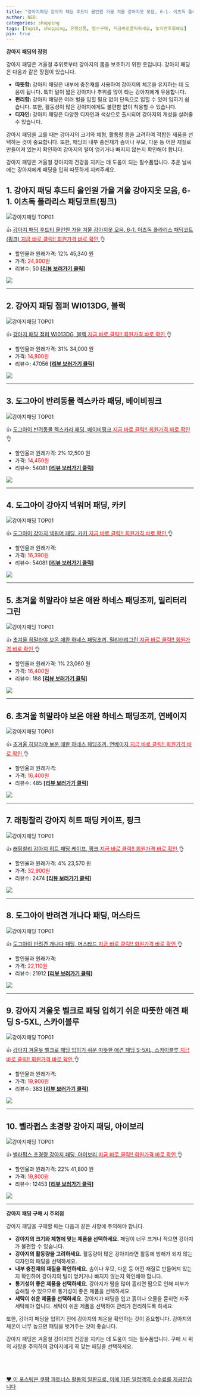 ```yaml
---
title: "강아지패딩 강아지 패딩 후드티 올인원 가을 겨울 강아지옷 모음, 6-1. 이츠독 폴라리스 패딩코트(핑크) 필수 필요 추천 제품 비교 최저 가격 비교 장점 구매 후기 구매평"
author: NEO.
categories: shopping
tags: [Top10, shopping, 유행상품, 필수구매, 지금바로클릭하세요, 놓치면후회해요]
pin: true
---
```

**강아지 패딩의 장점**

강아지 패딩은 겨울철 추위로부터 강아지의 몸을 보호하기 위한 옷입니다. 강아지 패딩은 다음과 같은 장점이 있습니다.

* **따뜻함:** 강아지 패딩은 내부에 충전재를 사용하여 강아지의 체온을 유지하는 데 도움이 됩니다. 특히 털이 짧은 강아지나 추위를 많이 타는 강아지에게 유용합니다.
* **편리함:** 강아지 패딩은 여러 벌을 입힐 필요 없이 단독으로 입힐 수 있어 입히기 쉽습니다. 또한, 활동성이 많은 강아지에게도 불편함 없이 착용할 수 있습니다.
* **디자인:** 강아지 패딩은 다양한 디자인과 색상으로 출시되어 강아지의 개성을 살려줄 수 있습니다.

강아지 패딩을 고를 때는 강아지의 크기와 체형, 활동량 등을 고려하여 적합한 제품을 선택하는 것이 중요합니다. 또한, 패딩의 내부 충전재가 솜이나 우모, 다운 등 어떤 재질로 만들어져 있는지 확인하여 강아지의 털이 엉키거나 빠지지 않는지 확인해야 합니다.

강아지 패딩은 겨울철 강아지의 건강을 지키는 데 도움이 되는 필수품입니다. 추운 날씨에는 강아지에게 패딩을 입혀 따뜻하게 지켜주세요.

   

## 1. 강아지 패딩 후드티 올인원 가을 겨울 강아지옷 모음, 6-1. 이츠독 폴라리스 패딩코트(핑크)

![강아지패딩 TOP01](https://thumbnail7.coupangcdn.com/thumbnails/remote/490x490ex/image/vendor_inventory/4a40/253a41f2f829956bcf756ca7bc0ef88689a711fc9b60ca1695abe3375472.png)


👍 [강아지 패딩 후드티 올인원 가을 겨울 강아지옷 모음, 6-1. 이츠독 폴라리스 패딩코트(핑크) <font color=red> 지금 바로 클릭!! 회원가격 바로 확인 </font> ](https://link.coupang.com/re/AFFSDP?lptag=AF3617701&subid=GithubCoopas&pageKey=7729830430&traceid=V0-153&itemId=20768460238&vendorItemId=87838456370) 👌 


- 할인율과 원래가격: 12%  45,340   원
- 가격: <span style='color:red'>24,900원</span>
- 리뷰수: 50  [**[리뷰 보러가기 클릭]**](https://link.coupang.com/re/AFFSDP?lptag=AF3617701&subid=GithubCoopas&pageKey=7729830430&traceid=V0-153&itemId=20768460238&vendorItemId=87838456370)

[![](/discount_price.png)](https://link.coupang.com/re/AFFSDP?lptag=AF3617701&subid=GithubCoopas&pageKey=7729830430&traceid=V0-153&itemId=20768460238&vendorItemId=87838456370)

---


   

## 2. 강아지 패딩 점퍼 WI013DG, 블랙

![강아지패딩 TOP01](https://thumbnail7.coupangcdn.com/thumbnails/remote/490x490ex/image/rs_quotation_api/wdfwfltx/d512a1f694d045438e7863d94fc92497.jpg)


👍 [강아지 패딩 점퍼 WI013DG, 블랙 <font color=red> 지금 바로 클릭!! 회원가격 바로 확인 </font> ](https://link.coupang.com/re/AFFSDP?lptag=AF3617701&subid=GithubCoopas&pageKey=1162937680&traceid=V0-153&itemId=2139765811&vendorItemId=74371341085) 👌 


- 할인율과 원래가격: 31%  34,000   원
- 가격: <span style='color:red'>14,800원</span>
- 리뷰수: 47056  [**[리뷰 보러가기 클릭]**](https://link.coupang.com/re/AFFSDP?lptag=AF3617701&subid=GithubCoopas&pageKey=1162937680&traceid=V0-153&itemId=2139765811&vendorItemId=74371341085)

[![](/discount_price.png)](https://link.coupang.com/re/AFFSDP?lptag=AF3617701&subid=GithubCoopas&pageKey=1162937680&traceid=V0-153&itemId=2139765811&vendorItemId=74371341085)

---


   

## 3. 도그아이 반려동물 렉스카라 패딩, 베이비핑크

![강아지패딩 TOP01](https://thumbnail10.coupangcdn.com/thumbnails/remote/490x490ex/image/retail/images/1939279153566637-bdfe827c-0b06-4e95-b4bc-88ff5c091ae2.jpg)


👍 [도그아이 반려동물 렉스카라 패딩, 베이비핑크 <font color=red> 지금 바로 클릭!! 회원가격 바로 확인 </font> ](https://link.coupang.com/re/AFFSDP?lptag=AF3617701&subid=GithubCoopas&pageKey=6139359926&traceid=V0-153&itemId=11763840644&vendorItemId=79037643289) 👌 


- 할인율과 원래가격: 2%  12,500   원
- 가격: <span style='color:red'>14,450원</span>
- 리뷰수: 54081  [**[리뷰 보러가기 클릭]**](https://link.coupang.com/re/AFFSDP?lptag=AF3617701&subid=GithubCoopas&pageKey=6139359926&traceid=V0-153&itemId=11763840644&vendorItemId=79037643289)

[![](/discount_price.png)](https://link.coupang.com/re/AFFSDP?lptag=AF3617701&subid=GithubCoopas&pageKey=6139359926&traceid=V0-153&itemId=11763840644&vendorItemId=79037643289)

---


   

## 4. 도그아이 강아지 넥워머 패딩, 카키

![강아지패딩 TOP01](https://thumbnail7.coupangcdn.com/thumbnails/remote/490x490ex/image/rs_quotation_api/f88gdcag/0498c58e54404deca398e981b8a57d1c.jpg)


👍 [도그아이 강아지 넥워머 패딩, 카키 <font color=red> 지금 바로 클릭!! 회원가격 바로 확인 </font> ](https://link.coupang.com/re/AFFSDP?lptag=AF3617701&subid=GithubCoopas&pageKey=7579501715&traceid=V0-153&itemId=20005179754&vendorItemId=87102214337) 👌 


- 할인율과 원래가격: 
- 가격: <span style='color:red'>16,390원</span>
- 리뷰수: 54081  [**[리뷰 보러가기 클릭]**](https://link.coupang.com/re/AFFSDP?lptag=AF3617701&subid=GithubCoopas&pageKey=7579501715&traceid=V0-153&itemId=20005179754&vendorItemId=87102214337)

[![](/discount_price.png)](https://link.coupang.com/re/AFFSDP?lptag=AF3617701&subid=GithubCoopas&pageKey=7579501715&traceid=V0-153&itemId=20005179754&vendorItemId=87102214337)

---


   

## 5. 초겨울 히말라야 보온 애완 하네스 패딩조끼, 밀리터리그린

![강아지패딩 TOP01](https://thumbnail7.coupangcdn.com/thumbnails/remote/490x490ex/image/vendor_inventory/c388/ec7c1c3a8210f2d59fb2c0da8efc03d3bd7366a658c06bbb8fa5417d86a4.jpg)


👍 [초겨울 히말라야 보온 애완 하네스 패딩조끼, 밀리터리그린 <font color=red> 지금 바로 클릭!! 회원가격 바로 확인 </font> ](https://link.coupang.com/re/AFFSDP?lptag=AF3617701&subid=GithubCoopas&pageKey=6936444040&traceid=V0-153&itemId=16805059461&vendorItemId=83985470966) 👌 


- 할인율과 원래가격: 1%  23,060   원
- 가격: <span style='color:red'>16,400원</span>
- 리뷰수: 188  [**[리뷰 보러가기 클릭]**](https://link.coupang.com/re/AFFSDP?lptag=AF3617701&subid=GithubCoopas&pageKey=6936444040&traceid=V0-153&itemId=16805059461&vendorItemId=83985470966)

[![](/discount_price.png)](https://link.coupang.com/re/AFFSDP?lptag=AF3617701&subid=GithubCoopas&pageKey=6936444040&traceid=V0-153&itemId=16805059461&vendorItemId=83985470966)

---


   

## 6. 초겨울 히말라야 보온 애완 하네스 패딩조끼, 연베이지

![강아지패딩 TOP01](https://thumbnail8.coupangcdn.com/thumbnails/remote/490x490ex/image/vendor_inventory/315e/3388208a0a2e670edfafa33e4ca6860949c78efbf8fd6cb1f2d9630ed0f3.jpg)


👍 [초겨울 히말라야 보온 애완 하네스 패딩조끼, 연베이지 <font color=red> 지금 바로 클릭!! 회원가격 바로 확인 </font> ](https://link.coupang.com/re/AFFSDP?lptag=AF3617701&subid=GithubCoopas&pageKey=6936444040&traceid=V0-153&itemId=16805059441&vendorItemId=83985470892) 👌 


- 할인율과 원래가격: 
- 가격: <span style='color:red'>16,400원</span>
- 리뷰수: 485  [**[리뷰 보러가기 클릭]**](https://link.coupang.com/re/AFFSDP?lptag=AF3617701&subid=GithubCoopas&pageKey=6936444040&traceid=V0-153&itemId=16805059441&vendorItemId=83985470892)

[![](/discount_price.png)](https://link.coupang.com/re/AFFSDP?lptag=AF3617701&subid=GithubCoopas&pageKey=6936444040&traceid=V0-153&itemId=16805059441&vendorItemId=83985470892)

---


   

## 7. 래핑찰리 강아지 히트 패딩 케이프, 핑크

![강아지패딩 TOP01](https://thumbnail8.coupangcdn.com/thumbnails/remote/490x490ex/image/rs_quotation_api/g6zepg3n/52ed4aead39849329b3fa48a31b3e151.jpg)


👍 [래핑찰리 강아지 히트 패딩 케이프, 핑크 <font color=red> 지금 바로 클릭!! 회원가격 바로 확인 </font> ](https://link.coupang.com/re/AFFSDP?lptag=AF3617701&subid=GithubCoopas&pageKey=7597820572&traceid=V0-153&itemId=20091362738&vendorItemId=87186724208) 👌 


- 할인율과 원래가격: 4%  23,570   원
- 가격: <span style='color:red'>32,900원</span>
- 리뷰수: 2474  [**[리뷰 보러가기 클릭]**](https://link.coupang.com/re/AFFSDP?lptag=AF3617701&subid=GithubCoopas&pageKey=7597820572&traceid=V0-153&itemId=20091362738&vendorItemId=87186724208)

[![](/discount_price.png)](https://link.coupang.com/re/AFFSDP?lptag=AF3617701&subid=GithubCoopas&pageKey=7597820572&traceid=V0-153&itemId=20091362738&vendorItemId=87186724208)

---


   

## 8. 도그아이 반려견 개나다 패딩, 머스타드

![강아지패딩 TOP01](https://thumbnail9.coupangcdn.com/thumbnails/remote/490x490ex/image/retail/images/2973236474323274-1784fc1d-6486-4e77-b95b-d36ada254b0a.jpg)


👍 [도그아이 반려견 개나다 패딩, 머스타드 <font color=red> 지금 바로 클릭!! 회원가격 바로 확인 </font> ](https://link.coupang.com/re/AFFSDP?lptag=AF3617701&subid=GithubCoopas&pageKey=6989042682&traceid=V0-153&itemId=17099630579&vendorItemId=5513496057) 👌 


- 할인율과 원래가격: 
- 가격: <span style='color:red'>22,110원</span>
- 리뷰수: 21912  [**[리뷰 보러가기 클릭]**](https://link.coupang.com/re/AFFSDP?lptag=AF3617701&subid=GithubCoopas&pageKey=6989042682&traceid=V0-153&itemId=17099630579&vendorItemId=5513496057)

[![](/discount_price.png)](https://link.coupang.com/re/AFFSDP?lptag=AF3617701&subid=GithubCoopas&pageKey=6989042682&traceid=V0-153&itemId=17099630579&vendorItemId=5513496057)

---


   

## 9. 강아지 겨울옷 벨크로 패딩 입히기 쉬운 따뜻한 애견 패딩 S-5XL, 스카이블루

![강아지패딩 TOP01](https://thumbnail7.coupangcdn.com/thumbnails/remote/490x490ex/image/vendor_inventory/6844/b4b68b46e856d2a1a502f29ba051bf8acf797fce50e773395eaa455fd734.jpg)


👍 [강아지 겨울옷 벨크로 패딩 입히기 쉬운 따뜻한 애견 패딩 S-5XL, 스카이블루 <font color=red> 지금 바로 클릭!! 회원가격 바로 확인 </font> ](https://link.coupang.com/re/AFFSDP?lptag=AF3617701&subid=GithubCoopas&pageKey=7643117984&traceid=V0-153&itemId=20315181472&vendorItemId=79749407595) 👌 


- 할인율과 원래가격: 
- 가격: <span style='color:red'>19,900원</span>
- 리뷰수: 383  [**[리뷰 보러가기 클릭]**](https://link.coupang.com/re/AFFSDP?lptag=AF3617701&subid=GithubCoopas&pageKey=7643117984&traceid=V0-153&itemId=20315181472&vendorItemId=79749407595)

[![](/discount_price.png)](https://link.coupang.com/re/AFFSDP?lptag=AF3617701&subid=GithubCoopas&pageKey=7643117984&traceid=V0-153&itemId=20315181472&vendorItemId=79749407595)

---


   

## 10. 벨라펍스 초경량 강아지 패딩, 아이보리

![강아지패딩 TOP01](https://thumbnail7.coupangcdn.com/thumbnails/remote/490x490ex/image/retail/images/3831045544652628-9c496422-c725-4bc1-8091-24ae04ddc14b.jpg)


👍 [벨라펍스 초경량 강아지 패딩, 아이보리 <font color=red> 지금 바로 클릭!! 회원가격 바로 확인 </font> ](https://link.coupang.com/re/AFFSDP?lptag=AF3617701&subid=GithubCoopas&pageKey=322550981&traceid=V0-153&itemId=1033206776&vendorItemId=5483172777) 👌 


- 할인율과 원래가격: 22%  41,800   원
- 가격: <span style='color:red'>19,800원</span>
- 리뷰수: 12453  [**[리뷰 보러가기 클릭]**](https://link.coupang.com/re/AFFSDP?lptag=AF3617701&subid=GithubCoopas&pageKey=322550981&traceid=V0-153&itemId=1033206776&vendorItemId=5483172777)

[![](/discount_price.png)](https://link.coupang.com/re/AFFSDP?lptag=AF3617701&subid=GithubCoopas&pageKey=322550981&traceid=V0-153&itemId=1033206776&vendorItemId=5483172777)

---
**강아지 패딩 구매 시 주의점**

강아지 패딩을 구매할 때는 다음과 같은 사항에 주의해야 합니다.

* **강아지의 크기와 체형에 맞는 제품을 선택하세요.** 패딩이 너무 크거나 작으면 강아지가 불편할 수 있습니다.
* **강아지의 활동량을 고려하세요.** 활동량이 많은 강아지라면 활동에 방해가 되지 않는 디자인의 패딩을 선택하세요.
* **내부 충전재의 재질을 확인하세요.** 솜이나 우모, 다운 등 어떤 재질로 만들어져 있는지 확인하여 강아지의 털이 엉키거나 빠지지 않는지 확인해야 합니다.
* **통기성이 좋은 제품을 선택하세요.** 강아지가 땀을 많이 흘리면 땀으로 인해 피부가 습해질 수 있으므로 통기성이 좋은 제품을 선택하세요.
* **세탁이 쉬운 제품을 선택하세요.** 강아지가 패딩을 입고 흙이나 오물을 묻히면 자주 세탁해야 합니다. 세탁이 쉬운 제품을 선택하여 관리가 편리하도록 하세요.

또한, 강아지 패딩을 입히기 전에 강아지의 체온을 확인하는 것이 중요합니다. 강아지의 체온이 너무 높으면 패딩을 벗겨주는 것이 좋습니다.

강아지 패딩은 겨울철 강아지의 건강을 지키는 데 도움이 되는 필수품입니다. 구매 시 위의 사항을 주의하여 강아지에게 꼭 맞는 패딩을 선택하세요.<br><br><br><br><br> [ ❤  이 포스팅은 쿠팡 파트너스 활동의 일환으로, 이에 따른 일정액의 수수료를 제공받습니다](https://link.coupang.com/a/bcEFyh)